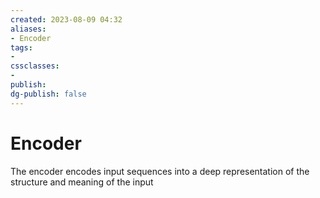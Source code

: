 ```yaml
---
created: 2023-08-09 04:32
aliases: 
- Encoder
tags:
- 
cssclasses:
- 
publish:
dg-publish: false
---
```


<!--
tags: 
-->

<!--internal
parent:: [[notes/20230703011428 Transformers|Transformer]]
child:: [[]]
related:: [[]]
-->

<!--external
- [ ] []()
-->

# Encoder

The encoder encodes input sequences into a deep representation of the structure and meaning of the input